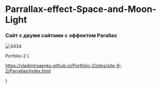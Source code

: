 # Parrallax-effect-Space-and-Moon-Light

### Сайт c двумя сайтами c эффектом Parallax

![4434](https://user-images.githubusercontent.com/56477695/115113024-d5712080-9f90-11eb-8505-4a55e812205a.png)

Porfolio-2 {

https://vladimirsaenko.github.io/Portfolio-2/sites/site-9-2/Parrallax/index.html

}
